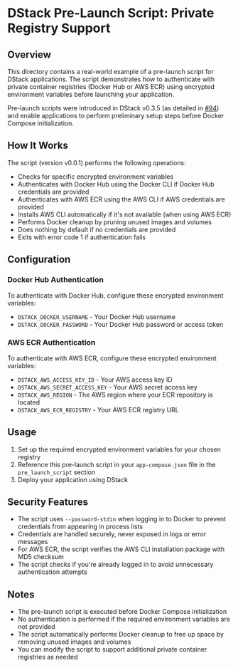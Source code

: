 # DStack Pre-Launch Script: Private Registry Support

## Overview

This directory contains a real-world example of a pre-launch script for DStack applications. The script demonstrates how to authenticate with private container registries (Docker Hub or AWS ECR) using encrypted environment variables before launching your application.

Pre-launch scripts were introduced in DStack v0.3.5 (as detailed in [#94](https://github.com/Dstack-TEE/dstack/pull/94)) and enable applications to perform preliminary setup steps before Docker Compose initialization.

## How It Works

The script (version v0.0.1) performs the following operations:

- Checks for specific encrypted environment variables 
- Authenticates with Docker Hub using the Docker CLI if Docker Hub credentials are provided
- Authenticates with AWS ECR using the AWS CLI if AWS credentials are provided
- Installs AWS CLI automatically if it's not available (when using AWS ECR)
- Performs Docker cleanup by pruning unused images and volumes
- Does nothing by default if no credentials are provided
- Exits with error code 1 if authentication fails

## Configuration

### Docker Hub Authentication

To authenticate with Docker Hub, configure these encrypted environment variables:

- `DSTACK_DOCKER_USERNAME` - Your Docker Hub username
- `DSTACK_DOCKER_PASSWORD` - Your Docker Hub password or access token

### AWS ECR Authentication

To authenticate with AWS ECR, configure these encrypted environment variables:

- `DSTACK_AWS_ACCESS_KEY_ID` - Your AWS access key ID
- `DSTACK_AWS_SECRET_ACCESS_KEY` - Your AWS secret access key
- `DSTACK_AWS_REGION` - The AWS region where your ECR repository is located
- `DSTACK_AWS_ECR_REGISTRY` - Your AWS ECR registry URL

## Usage

1. Set up the required encrypted environment variables for your chosen registry
2. Reference this pre-launch script in your `app-compose.json` file in the `pre_launch_script` section
3. Deploy your application using DStack

## Security Features

- The script uses `--password-stdin` when logging in to Docker to prevent credentials from appearing in process lists
- Credentials are handled securely, never exposed in logs or error messages
- For AWS ECR, the script verifies the AWS CLI installation package with MD5 checksum
- The script checks if you're already logged in to avoid unnecessary authentication attempts

## Notes

- The pre-launch script is executed before Docker Compose initialization
- No authentication is performed if the required environment variables are not provided
- The script automatically performs Docker cleanup to free up space by removing unused images and volumes
- You can modify the script to support additional private container registries as needed